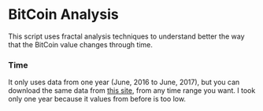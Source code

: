 # BitCoin Analysis
This script uses fractal analysis techniques to understand better the way that the BitCoin value changes through time.

### Time
It only uses data from one year (June, 2016 to June, 2017), but you can download the same data from [this site](https://www.coindesk.com/price/), from any time range you want. I took only one year because it values from before is too low.
